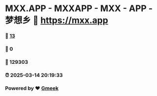 # MXX.APP - MXXAPP - MXX - APP -  梦想乡 :link: https://mxx.app 
### :page_facing_up: [13](https://mxx.app/tag.html) 
### :speech_balloon: 0 
### :hibiscus: 129303 
### :alarm_clock: 2025-03-14 20:19:33 
### Powered by :heart: [Gmeek](https://github.com/Meekdai/Gmeek)
